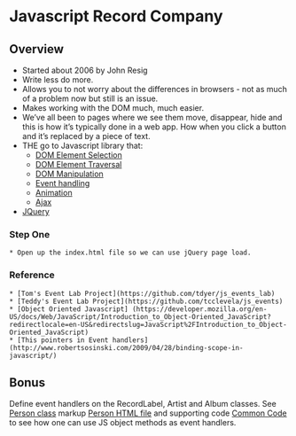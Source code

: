 # Javascript Record Company

## Overview
   * Started about 2006 by John Resig
   * Write less do more.
   * Allows you to not worry about the differences in browsers - not as much of a problem now but still is an issue. 
   * Makes working with the DOM much, much easier. 
   * We’ve all been to pages where we see them move, disappear, hide
   and this is how it’s typically done in a web app. How when you
   click a button and it’s replaced by a piece of text.
   * THE go to Javascript library that:
     * [DOM Element Selection](http://api.jquery.com/category/selectors/)
     * [DOM Element Traversal](http://api.jquery.com/category/traversing/)
     * [DOM Manipulation](http://api.jquery.com/category/manipulation/)
     * [Event handling](http://api.jquery.com/category/events/)
     * [Animation](http://api.jquery.com/category/effects/)
     * [Ajax](http://api.jquery.com/category/ajax/)
   * [JQuery](http://jquery.com/)

### Step One
    * Open up the index.html file so we can use jQuery page load.
### Reference
    * [Tom's Event Lab Project](https://github.com/tdyer/js_events_lab)
    * [Teddy's Event Lab Project](https://github.com/tcclevela/js_events)
    * [Object Oriented Javascript] (https://developer.mozilla.org/en-US/docs/Web/JavaScript/Introduction_to_Object-Oriented_JavaScript?redirectlocale=en-US&redirectslug=JavaScript%2FIntroduction_to_Object-Oriented_JavaScript)
    * [This pointers in Event handlers](http://www.robertsosinski.com/2009/04/28/binding-scope-in-javascript/)

## Bonus
Define event handlers on the  RecordLabel, Artist and Album
classes. See
[Person class](https://github.com/tdyer/js_events_lab/blob/master/src/person.js)
 markup
[Person HTML file](https://github.com/tdyer/js_events_lab/blob/master/event_this.html)
and supporting code [Common Code](https://github.com/tdyer/js_events_lab/blob/master/src/common_done.js)
to see how one can use JS object methods as event handlers. 


